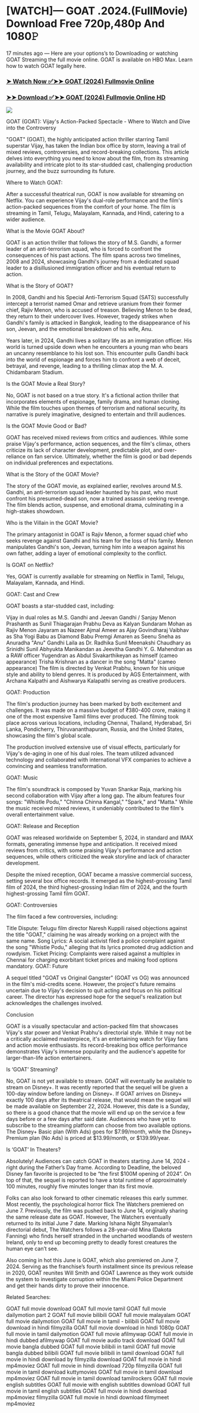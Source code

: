 # [WATCH]— GOAT .2024.(FullMovie) Download Free 720p,480p And 1080𝙿
17 minutes ago — Here are your options’s to Downloading or watching GOAT Streaming the full movie online. GOAT is available on HBO Max. Learn how to watch GOAT legally here.


### [➤ Watch Now ✅➤➤ GOAT (2024) Fullmovie Online](https://cutt.ly/neYtyxZF)

### [➤➤ Download ✅➤➤ GOAT (2024) Fullmovie Online HD](https://cutt.ly/neYtyxZF)

<p dir="auto"><a href="https://cutt.ly/neYtyxZF" title="PLAY NOW" rel="nofollow"><img src="https://i.imgur.com/jhNGoEt.gif" style="max-width: 100%;"></a></p>

GOAT (GOAT): Vijay's Action-Packed Spectacle - Where to Watch and Dive into the Controversy

"GOAT" (GOAT), the highly anticipated action thriller starring Tamil superstar Vijay, has taken the Indian box office by storm, leaving a trail of mixed reviews, controversies, and record-breaking collections. This article delves into everything you need to know about the film, from its streaming availability and intricate plot to its star-studded cast, challenging production journey, and the buzz surrounding its future.

Where to Watch GOAT:

After a successful theatrical run, GOAT is now available for streaming on Netflix. You can experience Vijay's dual-role performance and the film's action-packed sequences from the comfort of your home. The film is streaming in Tamil, Telugu, Malayalam, Kannada, and Hindi, catering to a wider audience.

What is the Movie GOAT About?

GOAT is an action thriller that follows the story of M.S. Gandhi, a former leader of an anti-terrorism squad, who is forced to confront the consequences of his past actions. The film spans across two timelines, 2008 and 2024, showcasing Gandhi's journey from a dedicated squad leader to a disillusioned immigration officer and his eventual return to action.

What is the Story of GOAT?

In 2008, Gandhi and his Special Anti-Terrorism Squad (SATS) successfully intercept a terrorist named Omar and retrieve uranium from their former chief, Rajiv Menon, who is accused of treason. Believing Menon to be dead, they return to their undercover lives. However, tragedy strikes when Gandhi's family is attacked in Bangkok, leading to the disappearance of his son, Jeevan, and the emotional breakdown of his wife, Anu.

Years later, in 2024, Gandhi lives a solitary life as an immigration officer. His world is turned upside down when he encounters a young man who bears an uncanny resemblance to his lost son. This encounter pulls Gandhi back into the world of espionage and forces him to confront a web of deceit, betrayal, and revenge, leading to a thrilling climax atop the M. A. Chidambaram Stadium.

Is the GOAT Movie a Real Story?

No, GOAT is not based on a true story. It's a fictional action thriller that incorporates elements of espionage, family drama, and human cloning. While the film touches upon themes of terrorism and national security, its narrative is purely imaginative, designed to entertain and thrill audiences.

Is the GOAT Movie Good or Bad?

GOAT has received mixed reviews from critics and audiences. While some praise Vijay's performance, action sequences, and the film's climax, others criticize its lack of character development, predictable plot, and over-reliance on fan service. Ultimately, whether the film is good or bad depends on individual preferences and expectations.

What is the Story of the GOAT Movie?

The story of the GOAT movie, as explained earlier, revolves around M.S. Gandhi, an anti-terrorism squad leader haunted by his past, who must confront his presumed-dead son, now a trained assassin seeking revenge. The film blends action, suspense, and emotional drama, culminating in a high-stakes showdown.

Who is the Villain in the GOAT Movie?

The primary antagonist in GOAT is Rajiv Menon, a former squad chief who seeks revenge against Gandhi and his team for the loss of his family. Menon manipulates Gandhi's son, Jeevan, turning him into a weapon against his own father, adding a layer of emotional complexity to the conflict.

Is GOAT on Netflix?

Yes, GOAT is currently available for streaming on Netflix in Tamil, Telugu, Malayalam, Kannada, and Hindi.

GOAT: Cast and Crew

GOAT boasts a star-studded cast, including:

Vijay in dual roles as M.S. Gandhi and Jeevan Gandhi / Sanjay Menon
Prashanth as Sunil Thiagarajan
Prabhu Deva as Kalyan Sundaram
Mohan as Rajiv Menon
Jayaram as Nazeer
Ajmal Ameer as Ajay Govindharaj
Vaibhav as Sha
Yogi Babu as Diamond Babu
Premgi Amaren as Seenu
Sneha as Anuradha "Anu" Gandhi
Laila as Dr. Radhika Sunil
Meenakshi Chaudhary as Srinidhi Sunil
Abhyukta Manikandan as Jeevitha Gandhi
Y. G. Mahendran as a RAW officer
Yugendran as Abdul
Sivakarthikeyan as himself (cameo appearance)
Trisha Krishnan as a dancer in the song "Matta" (cameo appearance)
The film is directed by Venkat Prabhu, known for his unique style and ability to blend genres. It is produced by AGS Entertainment, with Archana Kalpathi and Aishwarya Kalapathi serving as creative producers.

GOAT: Production

The film's production journey has been marked by both excitement and challenges. It was made on a massive budget of ₹380-400 crore, making it one of the most expensive Tamil films ever produced. The filming took place across various locations, including Chennai, Thailand, Hyderabad, Sri Lanka, Pondicherry, Thiruvananthapuram, Russia, and the United States, showcasing the film's global scale.

The production involved extensive use of visual effects, particularly for Vijay's de-aging in one of his dual roles. The team utilized advanced technology and collaborated with international VFX companies to achieve a convincing and seamless transformation.

GOAT: Music

The film's soundtrack is composed by Yuvan Shankar Raja, marking his second collaboration with Vijay after a long gap. The album features four songs: "Whistle Podu," "Chinna Chinna Kangal," "Spark," and "Matta." While the music received mixed reviews, it undeniably contributed to the film's overall entertainment value.

GOAT: Release and Reception

GOAT was released worldwide on September 5, 2024, in standard and IMAX formats, generating immense hype and anticipation. It received mixed reviews from critics, with some praising Vijay's performance and action sequences, while others criticized the weak storyline and lack of character development.

Despite the mixed reception, GOAT became a massive commercial success, setting several box office records. It emerged as the highest-grossing Tamil film of 2024, the third highest-grossing Indian film of 2024, and the fourth highest-grossing Tamil film GOAT.

GOAT: Controversies

The film faced a few controversies, including:

Title Dispute: Telugu film director Naresh Kuppili raised objections against the title "GOAT," claiming he was already working on a project with the same name.
Song Lyrics: A social activist filed a police complaint against the song "Whistle Podu," alleging that its lyrics promoted drug addiction and rowdyism.
Ticket Pricing: Complaints were raised against a multiplex in Chennai for charging exorbitant ticket prices and making food options mandatory.
GOAT: Future

A sequel titled "GOAT vs Original Gangster" (GOAT vs OG) was announced in the film's mid-credits scene. However, the project's future remains uncertain due to Vijay's decision to quit acting and focus on his political career. The director has expressed hope for the sequel's realization but acknowledges the challenges involved.

Conclusion

GOAT is a visually spectacular and action-packed film that showcases Vijay's star power and Venkat Prabhu's directorial style. While it may not be a critically acclaimed masterpiece, it's an entertaining watch for Vijay fans and action movie enthusiasts. Its record-breaking box office performance demonstrates Vijay's immense popularity and the audience's appetite for larger-than-life action entertainers.



Is ‘GOAT’ Streaming?

No, GOAT is not yet available to stream. GOAT will eventually be available to stream on Disney+. It was recently reported that the sequel will be given a 100-day window before landing on Disney+. If GOAT arrives on Disney+ exactly 100 days after its theatrical release, that would mean the sequel will be made available on September 22, 2024. However, this date is a Sunday, so there is a good chance that the movie will end up on the service a few days before or a few days after said date. Audiences who have yet to subscribe to the streaming platform can choose from two available options. The Disney+ Basic plan (With Ads) goes for $7.99/month, while the Disney+ Premium plan (No Ads) is priced at $13.99/month, or $139.99/year.

Is ‘GOAT’ In Theaters?

Absolutely! Audiences can catch GOAT in theaters starting June 14, 2024 - right during the Father’s Day frame. According to Deadline, the beloved Disney fan favorite is projected to be “the first $100M opening of 2024”. On top of that, the sequel is reported to have a total runtime of approximately 100 minutes, roughly five minutes longer than its first movie.

Folks can also look forward to other cinematic releases this early summer. Most recently, the psychological horror flick The Watchers premiered on June 7. Previously, the film was pushed back to June 14, originally sharing the same release date as GOAT. However, The Watchers eventually returned to its initial June 7 date. Marking Ishana Night Shyamalan’s directorial debut, The Watchers follows a 28-year-old Mina (Dakota Fanning) who finds herself stranded in the uncharted woodlands of western Ireland, only to end up becoming pretty to deadly forest creatures the human eye can’t see.

Also coming in hot this June is GOAT, which also premiered on June 7, 2024. Serving as the franchise’s fourth installment since its previous release in 2020, GOAT reunites Will Smith and GOAT Lawrence as they work outside the system to investigate corruption within the Miami Police Department and get their hands dirty to prove their innocence.


Related Searches:

GOAT full movie download
GOAT full movie tamil
GOAT full movie dailymotion part 2
GOAT full movie bilibili
GOAT full movie malayalam
GOAT full movie dailymotion
GOAT full movie in tamil - bilibili
GOAT full movie download in hindi filmyzilla
GOAT full movie download in hindi 1080p
GOAT full movie in tamil dailymotion
GOAT full movie afilmywap
GOAT full movie in hindi dubbed afilmywap
GOAT full movie audio track download
GOAT full movie bangla dubbed
GOAT full movie bilibili in tamil
GOAT full movie bangla dubbed bilibili
GOAT full movie bilibili in tamil download
GOAT full movie in hindi download by filmyzilla
download GOAT full movie in hindi mp4moviez
GOAT full movie in hindi download 720p filmyzilla
GOAT full movie in tamil download kuttymovies
GOAT full movie in tamil download mp4moviez
GOAT full movie in tamil download tamilrockers
GOAT full movie english subtitles
GOAT full movie with english subtitles download
GOAT full movie in tamil english subtitles
GOAT full movie in hindi download mp4moviez filmyzilla
GOAT full movie in hindi download filmymeet mp4moviez
